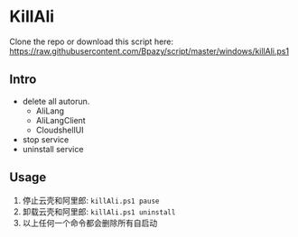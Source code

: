 # KillAli
Clone the repo or download this script here: https://raw.githubusercontent.com/Bpazy/script/master/windows/killAli.ps1

## Intro
- delete all autorun. 
  - AliLang
  - AliLangClient
  - CloudshellUI
- stop service
- uninstall service

## Usage
1. 停止云壳和阿里郎: `killAli.ps1 pause`
2. 卸载云壳和阿里郎: `killAli.ps1 uninstall`
3. 以上任何一个命令都会删除所有自启动
